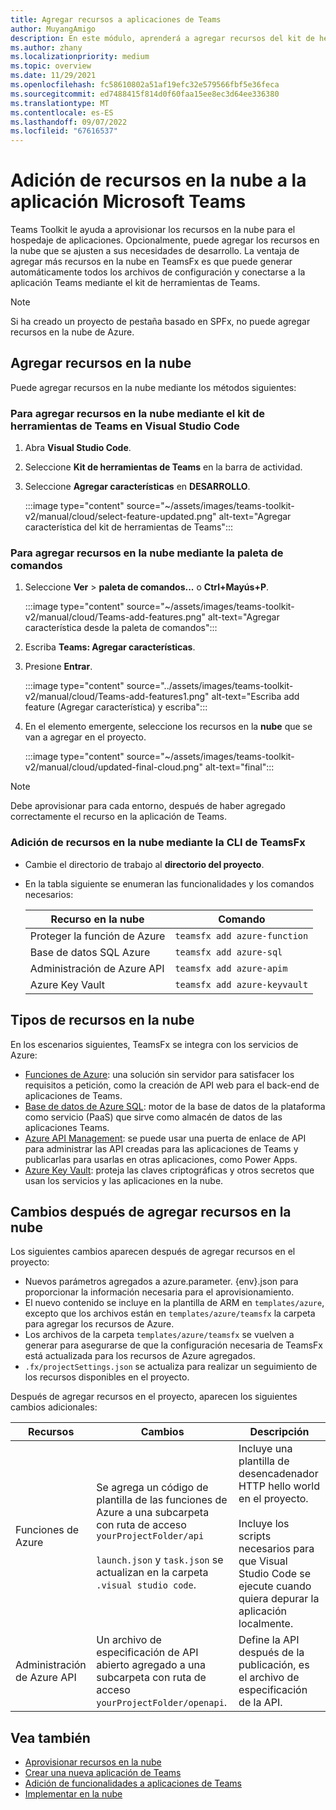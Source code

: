 ```yaml
---
title: Agregar recursos a aplicaciones de Teams
author: MuyangAmigo
description: En este módulo, aprenderá a agregar recursos del kit de herramientas de Teams, ventajas, limitaciones y funcionalidades.
ms.author: zhany
ms.localizationpriority: medium
ms.topic: overview
ms.date: 11/29/2021
ms.openlocfilehash: fc58610802a51af19efc32e579566fbf5e36feca
ms.sourcegitcommit: ed7488415f814d0f60faa15ee8ec3d64ee336380
ms.translationtype: MT
ms.contentlocale: es-ES
ms.lasthandoff: 09/07/2022
ms.locfileid: "67616537"
---
```

# <a name="add-cloud-resources-to-microsoft-teams-app"></a>Adición de recursos en la nube a la aplicación Microsoft Teams

Teams Toolkit le ayuda a aprovisionar los recursos en la nube para el hospedaje de aplicaciones. Opcionalmente, puede agregar los recursos en la nube que se ajusten a sus necesidades de desarrollo. La ventaja de agregar más recursos en la nube en TeamsFx es que puede generar automáticamente todos los archivos de configuración y conectarse a la aplicación Teams mediante el kit de herramientas de Teams.

> [!NOTE]
> Si ha creado un proyecto de pestaña basado en SPFx, no puede agregar recursos en la nube de Azure.

## <a name="add-cloud-resources"></a>Agregar recursos en la nube

Puede agregar recursos en la nube mediante los métodos siguientes:

### <a name="to-add-cloud-resources-by-using-teams-toolkit-in-visual-studio-code"></a>Para agregar recursos en la nube mediante el kit de herramientas de Teams en Visual Studio Code

   1. Abra **Visual Studio Code**.
   1. Seleccione **Kit de herramientas de Teams** en la barra de actividad.
   1. Seleccione **Agregar características** en **DESARROLLO**.

        :::image type="content" source="~/assets/images/teams-toolkit-v2/manual/cloud/select-feature-updated.png" alt-text="Agregar característica del kit de herramientas de Teams":::

### <a name="to-add-cloud-resources-by-using-command-palette"></a>Para agregar recursos en la nube mediante la paleta de comandos

   1. Seleccione **Ver** > **paleta de comandos...** o **Ctrl+Mayús+P**.

      :::image type="content" source="~/assets/images/teams-toolkit-v2/manual/cloud/Teams-add-features.png" alt-text="Agregar característica desde la paleta de comandos":::

   1. Escriba **Teams: Agregar características**.
   1. Presione **Entrar**.

      :::image type="content" source="../assets/images/teams-toolkit-v2/manual/cloud/Teams-add-features1.png" alt-text="Escriba add feature (Agregar característica) y escriba":::

   1. En el elemento emergente, seleccione los recursos en la **nube** que se van a agregar en el proyecto.

      :::image type="content" source="~/assets/images/teams-toolkit-v2/manual/cloud/updated-final-cloud.png" alt-text="final":::

  > [!NOTE]
  > Debe aprovisionar para cada entorno, después de haber agregado correctamente el recurso en la aplicación de Teams.

### <a name="add-cloud-resources-using-teamsfx-cli"></a>Adición de recursos en la nube mediante la CLI de TeamsFx

* Cambie el directorio de trabajo al **directorio del proyecto**.
* En la tabla siguiente se enumeran las funcionalidades y los comandos necesarios:

  |Recurso en la nube|Comando|
  |---------------|----------|
  | Proteger la función de Azure|`teamsfx add azure-function`|
  | Base de datos SQL Azure|`teamsfx add azure-sql`|
  | Administración de Azure API|`teamsfx add azure-apim`|
  | Azure Key Vault|`teamsfx add azure-keyvault`|

## <a name="types-of-cloud-resources"></a>Tipos de recursos en la nube

En los escenarios siguientes, TeamsFx se integra con los servicios de Azure:

* [Funciones de Azure](/azure/azure-functions/functions-overview): una solución sin servidor para satisfacer los requisitos a petición, como la creación de API web para el back-end de aplicaciones de Teams.
* [Base de datos de Azure SQL](/azure/azure-sql/database/sql-database-paas-overview): motor de la base de datos de la plataforma como servicio (PaaS) que sirve como almacén de datos de las aplicaciones Teams.
* [Azure API Management](deploy.md): se puede usar una puerta de enlace de API para administrar las API creadas para las aplicaciones de Teams y publicarlas para usarlas en otras aplicaciones, como Power Apps.
* [Azure Key Vault](/azure/key-vault/general/overview): proteja las claves criptográficas y otros secretos que usan los servicios y las aplicaciones en la nube.

## <a name="changes-after-adding-cloud-resources"></a>Cambios después de agregar recursos en la nube

Los siguientes cambios aparecen después de agregar recursos en el proyecto:

* Nuevos parámetros agregados a azure.parameter. {env}.json para proporcionar la información necesaria para el aprovisionamiento.
* El nuevo contenido se incluye en la plantilla de ARM en `templates/azure`, excepto que los archivos están en `templates/azure/teamsfx` la carpeta para agregar los recursos de Azure.
* Los archivos de la carpeta `templates/azure/teamsfx` se vuelven a generar para asegurarse de que la configuración necesaria de TeamsFx está actualizada para los recursos de Azure agregados.
* `.fx/projectSettings.json` se actualiza para realizar un seguimiento de los recursos disponibles en el proyecto.

Después de agregar recursos en el proyecto, aparecen los siguientes cambios adicionales:

|Recursos|Cambios|Descripción|
|---------------|---------------|-----------------------------|
|Funciones de Azure|Se agrega un código de plantilla de las funciones de Azure a una subcarpeta con ruta de acceso `yourProjectFolder/api`</br></br>`launch.json` y `task.json` se actualizan en la carpeta `.visual studio code`.| Incluye una plantilla de desencadenador HTTP hello world en el proyecto.</br></br> Incluye los scripts necesarios para que Visual Studio Code se ejecute cuando quiera depurar la aplicación localmente.|
|Administración de Azure API|Un archivo de especificación de API abierto agregado a una subcarpeta con ruta de acceso `yourProjectFolder/openapi`.|Define la API después de la publicación, es el archivo de especificación de la API.|

## <a name="see-also"></a>Vea también

* [Aprovisionar recursos en la nube](provision.md)
* [Crear una nueva aplicación de Teams](create-new-project.md)
* [Adición de funcionalidades a aplicaciones de Teams](add-capability.md)
* [Implementar en la nube](deploy.md)

